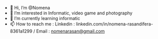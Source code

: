 - 👋 Hi, I’m @Nomena
- 👀 I’m interested in Informatic, video game and photography
- 🌱 I’m currently learning informatic
- 📫 How to reach me : Linkedin : linkedin.com/in/nomena-rasandifera-8361a1299 / Email : nomenarasan@gmail.com

<!---
DOnn3r/DOnn3r is a ✨ special ✨ repository because its `README.md` (this file) appears on your GitHub profile.
You can click the Preview link to take a look at your changes.
--->
